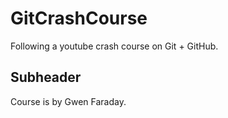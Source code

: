 # GitCrashCourse
Following a youtube crash course on Git + GitHub.

## Subheader

Course is by Gwen Faraday.
